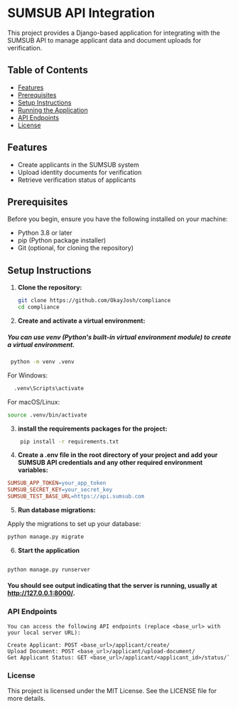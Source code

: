 # SUMSUB API Integration

This project provides a Django-based application for integrating with the SUMSUB API to manage applicant data and document uploads for verification.

## Table of Contents

- [Features](#features)
- [Prerequisites](#prerequisites)
- [Setup Instructions](#setup-instructions)
- [Running the Application](#running-the-application)
- [API Endpoints](#api-endpoints)
- [License](#license)

## Features

- Create applicants in the SUMSUB system
- Upload identity documents for verification
- Retrieve verification status of applicants

## Prerequisites

Before you begin, ensure you have the following installed on your machine:

- Python 3.8 or later
- pip (Python package installer)
- Git (optional, for cloning the repository)

## Setup Instructions

1. **Clone the repository:**

   ```bash
   git clone https://github.com/OkayJosh/compliance
   cd compliance
   
2. **Create and activate a virtual environment:**

##### You can use venv (Python's built-in virtual environment module) to create a virtual environment.

   ```bash
    python -m venv .venv
   ```

For Windows:

```bash
  .venv\Scripts\activate
```

For macOS/Linux:
```bash
source .venv/bin/activate
```

3. **install the requirements packages for the project:**

```bash
    pip install -r requirements.txt
```

4. **Create a .env file in the root directory of your project and add your SUMSUB API credentials and any other required environment variables:**

```makefile
SUMSUB_APP_TOKEN=your_app_token
SUMSUB_SECRET_KEY=your_secret_key
SUMSUB_TEST_BASE_URL=https://api.sumsub.com
```

5. **Run database migrations:**

Apply the migrations to set up your database:

```bash
python manage.py migrate
```
6. **Start the application**

```bash

python manage.py runserver
```

#### You should see output indicating that the server is running, usually at http://127.0.0.1:8000/.

### API Endpoints
```
You can access the following API endpoints (replace <base_url> with your local server URL):

Create Applicant: POST <base_url>/applicant/create/
Upload Document: POST <base_url>/applicant/upload-document/
Get Applicant Status: GET <base_url>/applicant/<applicant_id>/status/`
```

### License
This project is licensed under the MIT License. See the LICENSE file for more details.